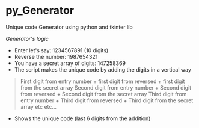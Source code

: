 # py_Generator
Unique code Generator using python and tkinter lib

*Generator's logic*
- Enter let's say: 1234567891 (10 digits)
- Reverse the number: 1987654321
- You have a secret array of digits: 147258369
- The script makes the unique code by adding the digits in a vertical way

> First digit from entry number + first digit from reversed + first digit from the secret array
> Second digit from entry number + Second digit from reversed + Second digit from the secret array
> Third digit from entry number + Third digit from reversed + Third digit from the secret array
> etc etc...

- Shows the unique code (last 6 digits from the addition)
